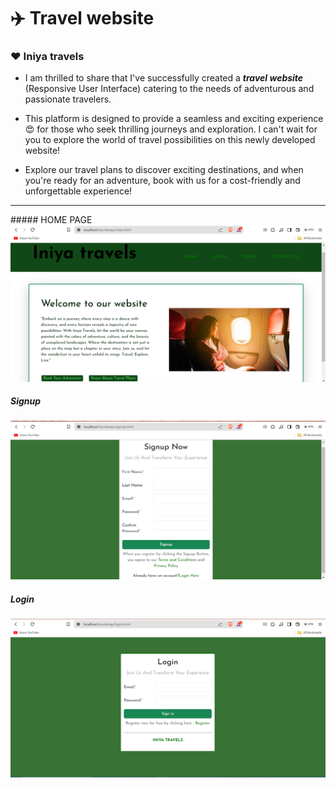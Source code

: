 # ✈️ Travel website
 ### :heart: Iniya travels
 - I am thrilled to share that I've successfully created a **_travel website_** (Responsive User Interface) catering to the needs of adventurous and passionate travelers. 
 
    
- This platform is designed to provide a seamless and exciting experience :heart_eyes: for those who seek thrilling journeys and exploration. I can't wait for you to explore the world of travel possibilities on this newly developed website!
 
- Explore our travel plans to discover exciting destinations, and when you're ready for an adventure, book with us for a cost-friendly and unforgettable experience!
<hr>
##### HOME PAGE
<img src="https://github.com/Sowbaranika1111/Projects/blob/main/imagess/travelWebsiteOutput.png">

##### Signup 
<img src="https://github.com/Sowbaranika1111/Projects/blob/main/imagess/signUpOutput.png">

##### Login
<img src= "https://github.com/Sowbaranika1111/Projects/blob/main/imagess/loginOutput.png">

